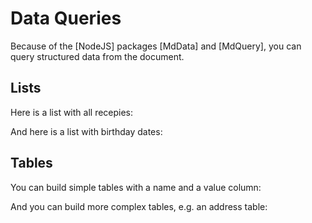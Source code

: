 # Data Queries

Because of the [NodeJS] packages [MdData] and [MdQuery], you can query structured data from the document.

## Lists

Here is a list with all recepies:

<!-- #data-list /Data/Recepies/* -->

And here is a list with birthday dates:

<!--
#data-list /Data/Contacts/*
#column Name: name(.)
#column Birthday: value(Birthday)
-->

## Tables

You can build simple tables with a name and a value column:

<!-- #data-table /Data/Recepies/*/* -->

And you can build more complex tables, e.g. an address table:

<!--
#data-table /Data/Contacts/*
#column Name: name(.)
#column Email: value(Email)
#column City: value(Address/City)
#column Street: value(Address/Street) 
-->
